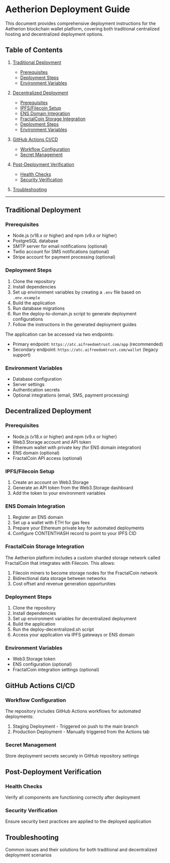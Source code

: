 # Aetherion Deployment Guide

This document provides comprehensive deployment instructions for the Aetherion blockchain wallet platform, covering both traditional centralized hosting and decentralized deployment options.

## Table of Contents

1. [Traditional Deployment](#traditional-deployment)
   - [Prerequisites](#traditional-prerequisites)
   - [Deployment Steps](#traditional-deployment-steps)
   - [Environment Variables](#traditional-environment-variables)
   
2. [Decentralized Deployment](#decentralized-deployment)
   - [Prerequisites](#decentralized-prerequisites)
   - [IPFS/Filecoin Setup](#ipfs-filecoin-setup)
   - [ENS Domain Integration](#ens-domain-integration)
   - [FractalCoin Storage Integration](#fractalcoin-storage-integration)
   - [Deployment Steps](#decentralized-deployment-steps)
   - [Environment Variables](#decentralized-environment-variables)
   
3. [GitHub Actions CI/CD](#github-actions-cicd)
   - [Workflow Configuration](#workflow-configuration)
   - [Secret Management](#secret-management)
   
4. [Post-Deployment Verification](#post-deployment-verification)
   - [Health Checks](#health-checks)
   - [Security Verification](#security-verification)

5. [Troubleshooting](#troubleshooting)


---

## Traditional Deployment

### Prerequisites

- Node.js (v18.x or higher) and npm (v9.x or higher)
- PostgreSQL database
- SMTP server for email notifications (optional)
- Twilio account for SMS notifications (optional)
- Stripe account for payment processing (optional)

### Deployment Steps

1. Clone the repository
2. Install dependencies
3. Set up environment variables by creating a `.env` file based on `.env.example`
4. Build the application
5. Run database migrations
6. Run the deploy-to-domain.js script to generate deployment configurations
7. Follow the instructions in the generated deployment guides

The application can be accessed via two endpoints:
- Primary endpoint: `https://atc.aifreedomtrust.com/app` (recommended)
- Secondary endpoint: `https://atc.aifreedomtrust.com/wallet` (legacy support)

### Environment Variables

- Database configuration
- Server settings
- Authentication secrets
- Optional integrations (email, SMS, payment processing)

## Decentralized Deployment

### Prerequisites

- Node.js (v18.x or higher) and npm (v9.x or higher)
- Web3.Storage account and API token
- Ethereum wallet with private key (for ENS domain integration)
- ENS domain (optional)
- FractalCoin API access (optional)

### IPFS/Filecoin Setup

1. Create an account on Web3.Storage
2. Generate an API token from the Web3.Storage dashboard
3. Add the token to your environment variables

### ENS Domain Integration

1. Register an ENS domain
2. Set up a wallet with ETH for gas fees
3. Prepare your Ethereum private key for automated deployments
4. Configure CONTENTHASH record to point to your IPFS CID

### FractalCoin Storage Integration

The Aetherion platform includes a custom sharded storage network called FractalCoin that integrates with Filecoin. This allows:

1. Filecoin miners to become storage nodes for the FractalCoin network
2. Bidirectional data storage between networks
3. Cost offset and revenue generation opportunities

### Deployment Steps

1. Clone the repository
2. Install dependencies
3. Set up environment variables for decentralized deployment
4. Build the application
5. Run the deploy-decentralized.sh script
6. Access your application via IPFS gateways or ENS domain

### Environment Variables

- Web3.Storage token
- ENS configuration (optional)
- FractalCoin integration settings (optional)

## GitHub Actions CI/CD

### Workflow Configuration

The repository includes GitHub Actions workflows for automated deployments:

1. Staging Deployment - Triggered on push to the main branch
2. Production Deployment - Manually triggered from the Actions tab

### Secret Management

Store deployment secrets securely in GitHub repository settings

## Post-Deployment Verification

### Health Checks

Verify all components are functioning correctly after deployment

### Security Verification

Ensure security best practices are applied to the deployed application

## Troubleshooting

Common issues and their solutions for both traditional and decentralized deployment scenarios

